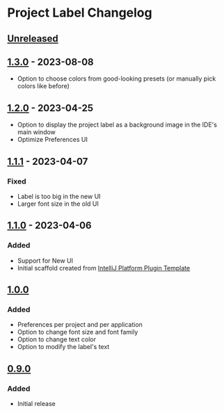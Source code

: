 <!-- Keep a Changelog guide -> https://keepachangelog.com -->

# Project Label Changelog

## [Unreleased]

## [1.3.0] - 2023-08-08
- Option to choose colors from good-looking presets (or manually pick colors like before)

## [1.2.0] - 2023-04-25
- Option to display the project label as a background image in the IDE's main window
- Optimize Preferences UI

## [1.1.1] - 2023-04-07

### Fixed
- Label is too big in the new UI
- Larger font size in the old UI

## [1.1.0] - 2023-04-06

### Added
- Support for New UI
- Initial scaffold created from [IntelliJ Platform Plugin Template](https://github.com/JetBrains/intellij-platform-plugin-template)

## [1.0.0]

### Added
- Preferences per project and per application
- Option to change font size and font family
- Option to change text color
- Option to modify the label's text

## [0.9.0]

### Added
- Initial release

[Unreleased]: https://github.com/drinchev/project-label/compare/v1.3.0...HEAD
[1.3.0]: https://github.com/drinchev/project-label/compare/v1.2.0...v1.3.0
[1.2.0]: https://github.com/drinchev/project-label/compare/v1.1.1...v1.2.0
[1.1.1]: https://github.com/drinchev/project-label/compare/v1.1.0...v1.1.1
[1.1.0]: https://github.com/drinchev/project-label/compare/v1.0.0...v1.1.0
[1.0.0]: https://github.com/drinchev/project-label/compare/v0.9.0...v1.0.0
[0.9.0]: https://github.com/drinchev/project-label/commits/v0.9.0

